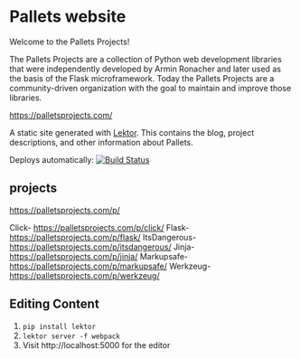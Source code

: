 # Pallets website
Welcome to the Pallets Projects!

The Pallets Projects are a collection of Python web development libraries that were independently developed by Armin Ronacher and later used as the basis of the Flask microframework. Today the Pallets Projects are a community-driven organization with the goal to maintain and improve those libraries.

https://palletsprojects.com/

A static site generated with [Lektor](https://www.getlektor.com). This
contains the blog, project descriptions, and other information about
Pallets.

Deploys automatically: [![Build Status](https://travis-ci.org/pallets/website.svg?branch=master)](https://travis-ci.org/pallets/website)

## projects
https://palletsprojects.com/p/

Click- https://palletsprojects.com/p/click/
Flask- https://palletsprojects.com/p/flask/
ItsDangerous- https://palletsprojects.com/p/itsdangerous/
Jinja- https://palletsprojects.com/p/jinja/
Markupsafe- https://palletsprojects.com/p/markupsafe/
Werkzeug- https://palletsprojects.com/p/werkzeug/


## Editing Content

1. `pip install lektor`
2. `lektor server -f webpack`
3. Visit http://localhost:5000 for the editor

